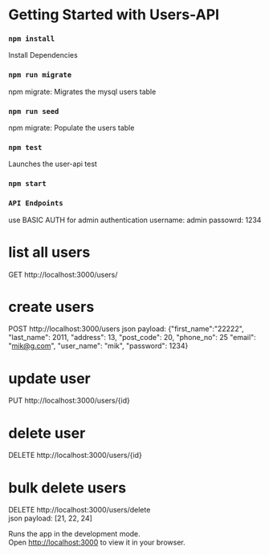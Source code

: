 # Getting Started with Users-API


### `npm install`

Install Dependencies

### `npm run migrate`

npm migrate: Migrates the mysql users table 

### `npm run seed`

npm migrate: Populate the users table
### `npm test`

Launches the user-api test 
### `npm start`

### `API Endpoints`

use BASIC AUTH for admin authentication
username: admin
passowrd: 1234

# list all users
GET  http://localhost:3000/users/
    
# create users
POST http://localhost:3000/users
json payload: {"first_name":"22222", "last_name": 2011, "address": 13, "post_code": 20, "phone_no": 25 "email": "mik@g.com", "user_name": "mik", "password": 1234}
# update user
PUT http://localhost:3000/users/{id}
   
# delete user
DELETE http://localhost:3000/users/{id}
    
# bulk delete users
DELETE http://localhost:3000/users/delete   
json payload: [21, 22, 24]


Runs the app in the development mode.\
Open [http://localhost:3000](http://localhost:3000) to view it in your browser.

